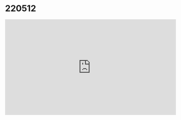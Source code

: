 # 220512

<iframe width="560" height="315" src="https://www.youtube.com/embed/7sPXsZFZhvg?clip=UgkxgeuQxJqX93Jm_2NghLVN7_6E8ltjo0SU&amp;clipt=EKiiDBjIvg0" title="YouTube video player" frameborder="0" allow="accelerometer; autoplay; clipboard-write; encrypted-media; gyroscope; picture-in-picture" allowfullscreen></iframe>
